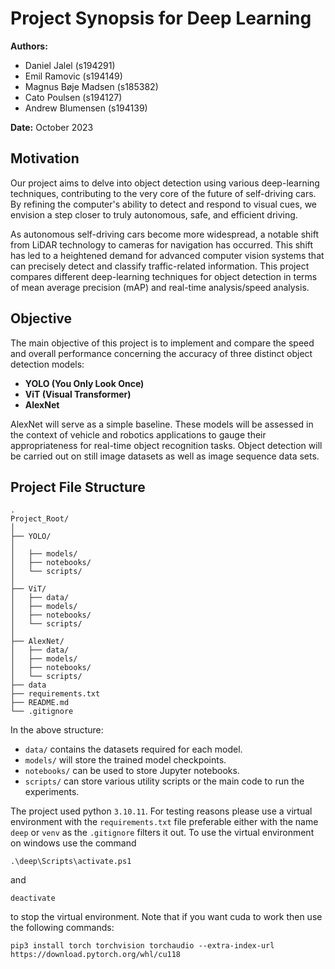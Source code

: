 # Project Synopsis for Deep Learning

**Authors:** 
- Daniel Jalel (s194291)
- Emil Ramovic (s194149)
- Magnus Bøje Madsen (s185382)
- Cato Poulsen (s194127)
- Andrew Blumensen (s194139)

**Date:** October 2023

## Motivation

Our project aims to delve into object detection using various deep-learning techniques, contributing to the very core of the future of self-driving cars. By refining the computer's ability to detect and respond to visual cues, we envision a step closer to truly autonomous, safe, and efficient driving.

As autonomous self-driving cars become more widespread, a notable shift from LiDAR technology to cameras for navigation has occurred. This shift has led to a heightened demand for advanced computer vision systems that can precisely detect and classify traffic-related information. This project compares different deep-learning techniques for object detection in terms of mean average precision (mAP) and real-time analysis/speed analysis.

## Objective

The main objective of this project is to implement and compare the speed and overall performance concerning the accuracy of three distinct object detection models:

- **YOLO (You Only Look Once)**
- **ViT (Visual Transformer)**
- **AlexNet**

AlexNet will serve as a simple baseline. These models will be assessed in the context of vehicle and robotics applications to gauge their appropriateness for real-time object recognition tasks. Object detection will be carried out on still image datasets as well as image sequence data sets.

## Project File Structure

```
.
Project_Root/
│
├── YOLO/
│   
│   ├── models/
│   ├── notebooks/
│   └── scripts/
│
├── ViT/
│   ├── data/
│   ├── models/
│   ├── notebooks/
│   └── scripts/
│
├── AlexNet/
│   ├── data/
│   ├── models/
│   ├── notebooks/
│   └── scripts/
├── data
├── requirements.txt
├── README.md
└── .gitignore
```

In the above structure:
- `data/` contains the datasets required for each model.
- `models/` will store the trained model checkpoints.
- `notebooks/` can be used to store Jupyter notebooks.
- `scripts/` can store various utility scripts or the main code to run the experiments.

The project used python `3.10.11`. For testing reasons please use a virtual environment with the `requirements.txt` file preferable either with the name `deep` or `venv` as the `.gitignore` filters it out. To use the virtual environment on windows use the command
```
.\deep\Scripts\activate.ps1
```

and 

```
deactivate
```

to stop the virtual environment. Note that if you want cuda to work then use the following commands:
```
pip3 install torch torchvision torchaudio --extra-index-url https://download.pytorch.org/whl/cu118
```